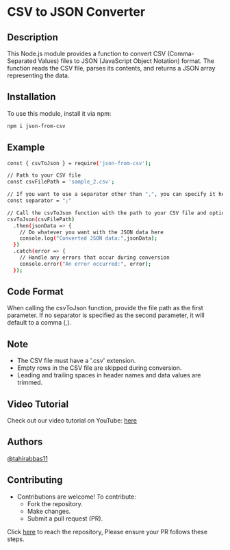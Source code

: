 # CSV to JSON Converter

## Description
This Node.js module provides a function to convert CSV (Comma-Separated Values) files to JSON (JavaScript Object Notation) format. The function reads the CSV file, parses its contents, and returns a JSON array representing the data.

## Installation
To use this module, install it via npm:
```bash
npm i json-from-csv
```

## Example
```bash
const { csvToJson } = require('json-from-csv');

// Path to your CSV file
const csvFilePath = 'sample_2.csv';

// If you want to use a separator other than ",", you can specify it here like this: const separator = ";" etc
const separator = ";"

// Call the csvToJson function with the path to your CSV file and optional separator
csvToJson(csvFilePath)
  .then(jsonData => {
    // Do whatever you want with the JSON data here
    console.log("Converted JSON data:",jsonData);
  })
  .catch(error => {
    // Handle any errors that occur during conversion
    console.error("An error occurred:", error);
  });

```
## Code Format
When calling the csvToJson function, provide the file path as the first parameter. If no separator is specified as the second parameter, it will default to a comma (,).

## Note
- The CSV file must have a '.csv' extension.
- Empty rows in the CSV file are skipped during conversion.
- Leading and trailing spaces in header names and data values are trimmed.

## Video Tutorial
Check out our video tutorial on YouTube: 
[here](https://www.youtube.com/watch?v=8MsKSaa1SLg)
## Authors

[@tahirabbas11](https://github.com/tahirabbas11)
## Contributing

- Contributions are welcome! To contribute:
  - Fork the repository.
  - Make changes.
  - Submit a pull request (PR).
  
Click [here](https://github.com/tahirabbas11/csv-json-tools) to reach the repository, Please ensure your PR follows these steps.
